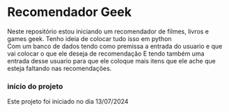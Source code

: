 # Recomendador Geek
Neste repositório estou iniciando um recomendador de filmes, livros e games geek.
Tenho ideia de colocar tudo isso em python  
Com um banco de dados 
tendo como premissa a entrada do usuario e que vai colocar o que ele deseja de recomendação 
E tendo também uma entrada desse usuario para que ele coloque mais itens que ele ache que esteja faltando nas recomendações. 

### início do projeto
Este projeto foi iniciado no dia 13/07/2024 

